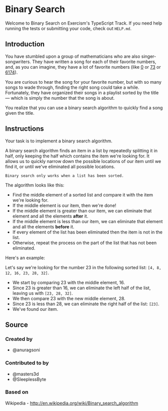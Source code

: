 # Binary Search

Welcome to Binary Search on Exercism's TypeScript Track. If you need help
running the tests or submitting your code, check out `HELP.md`.

## Introduction

You have stumbled upon a group of mathematicians who are also
singer-songwriters. They have written a song for each of their favorite numbers,
and, as you can imagine, they have a lot of favorite numbers (like [0][zero] or
[73][seventy-three] or [6174][kaprekars-constant]).

You are curious to hear the song for your favorite number, but with so many
songs to wade through, finding the right song could take a while. Fortunately,
they have organized their songs in a playlist sorted by the title — which is
simply the number that the song is about.

You realize that you can use a binary search algorithm to quickly find a song
given the title.

[zero]: https://en.wikipedia.org/wiki/0
[seventy-three]: https://en.wikipedia.org/wiki/73_(number)
[kaprekars-constant]: https://en.wikipedia.org/wiki/6174_(number)

## Instructions

Your task is to implement a binary search algorithm.

A binary search algorithm finds an item in a list by repeatedly splitting it in
half, only keeping the half which contains the item we're looking for. It allows
us to quickly narrow down the possible locations of our item until we find it,
or until we've eliminated all possible locations.

<!-- prettier-ignore -->

```exercism/caution
Binary search only works when a list has been sorted.
```

The algorithm looks like this:

- Find the middle element of a sorted list and compare it with the item we're
  looking for.
- If the middle element is our item, then we're done!
- If the middle element is greater than our item, we can eliminate that element
  and all the elements **after** it.
- If the middle element is less than our item, we can eliminate that element and
  all the elements **before** it.
- If every element of the list has been eliminated then the item is not in the
  list.
- Otherwise, repeat the process on the part of the list that has not been
  eliminated.

Here's an example:

Let's say we're looking for the number 23 in the following sorted list:
`[4, 8, 12, 16, 23, 28, 32]`.

- We start by comparing 23 with the middle element, 16.
- Since 23 is greater than 16, we can eliminate the left half of the list,
  leaving us with `[23, 28, 32]`.
- We then compare 23 with the new middle element, 28.
- Since 23 is less than 28, we can eliminate the right half of the list: `[23]`.
- We've found our item.

## Source

### Created by

- @anuragsoni

### Contributed to by

- @masters3d
- @SleeplessByte

### Based on

Wikipedia - http://en.wikipedia.org/wiki/Binary_search_algorithm
